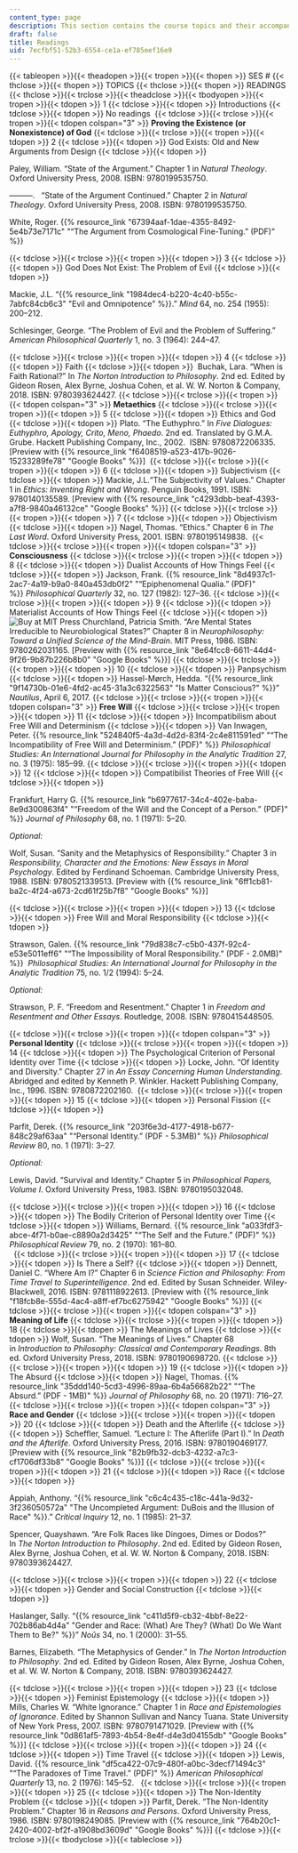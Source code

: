 ```yaml
---
content_type: page
description: This section contains the course topics and their accompanying readings.
draft: false
title: Readings
uid: 7ecfbf51-52b3-6554-ce1a-ef785eef16e9
---
```

{{< tableopen >}}{{< theadopen >}}{{< tropen >}}{{< thopen >}}
SES #
{{< thclose >}}{{< thopen >}}
TOPICS
{{< thclose >}}{{< thopen >}}
READINGS
{{< thclose >}}{{< trclose >}}{{< theadclose >}}{{< tbodyopen >}}{{< tropen >}}{{< tdopen >}}
1
{{< tdclose >}}{{< tdopen >}}
Introductions
{{< tdclose >}}{{< tdopen >}}
No readings 
{{< tdclose >}}{{< trclose >}}{{< tropen >}}{{< tdopen colspan="3" >}}
**Proving the Existence (or Nonexistence) of God**
{{< tdclose >}}{{< trclose >}}{{< tropen >}}{{< tdopen >}}
2
{{< tdclose >}}{{< tdopen >}}
God Exists: Old and New Arguments from Design
{{< tdclose >}}{{< tdopen >}}

Paley, William. “State of the Argument.” Chapter 1 in *Natural Theology*. Oxford University Press, 2008. ISBN: 9780199535750. 

———.   “State of the Argument Continued.” Chapter 2 in *Natural Theology*. Oxford University Press, 2008. ISBN: 9780199535750.

White, Roger. {{% resource_link "67394aaf-1dae-4355-8492-5e4b73e7171c" "“The Argument from Cosmological Fine-Tuning.” (PDF)" %}}

{{< tdclose >}}{{< trclose >}}{{< tropen >}}{{< tdopen >}}
3
{{< tdclose >}}{{< tdopen >}}
God Does Not Exist: The Problem of Evil
{{< tdclose >}}{{< tdopen >}}

Mackie, J.L. “{{% resource_link "1984dec4-b220-4c40-b55c-7abfc84cb6c3" "Evil and Omnipotence" %}}.” *Mind* 64, no. 254 (1955): 200–212.

Schlesinger, George. “The Problem of Evil and the Problem of Suffering.” *American Philosophical Quarterly* 1, no. 3 (1964): 244–47.

{{< tdclose >}}{{< trclose >}}{{< tropen >}}{{< tdopen >}}
4
{{< tdclose >}}{{< tdopen >}}
Faith
{{< tdclose >}}{{< tdopen >}}
 Buchak, Lara. “When is Faith Rational?” In *The Norton Introduction to Philosophy*. 2nd ed. Edited by Gideon Rosen, Alex Byrne, Joshua Cohen, et al. W. W. Norton & Company, 2018. ISBN: 9780393624427.
{{< tdclose >}}{{< trclose >}}{{< tropen >}}{{< tdopen colspan="3" >}}
**Metaethics**
{{< tdclose >}}{{< trclose >}}{{< tropen >}}{{< tdopen >}}
5
{{< tdclose >}}{{< tdopen >}}
Ethics and God
{{< tdclose >}}{{< tdopen >}}
Plato. “The Euthyphro.” In *Five Dialogues: Euthyphro, Apology, Crito, Meno, Phaedo*. 2nd ed. Translated by G.M.A. Grube. Hackett Publishing Company, Inc., 2002.  ISBN: 9780872206335. \[Preview with {{% resource_link "f6408519-a523-417b-9026-15233289fe78" "Google Books" %}}\] 
{{< tdclose >}}{{< trclose >}}{{< tropen >}}{{< tdopen >}}
6
{{< tdclose >}}{{< tdopen >}}
Subjectivism
{{< tdclose >}}{{< tdopen >}}
Mackie, J.L.“The Subjectivity of Values.” Chapter 1 in *Ethics: Inventing Right and Wrong*. Penguin Books, 1991. ISBN: 9780140135589. \[Preview with {{% resource_link "c4293dbb-beaf-4393-a7f8-9840a46132ce" "Google Books" %}}\]
{{< tdclose >}}{{< trclose >}}{{< tropen >}}{{< tdopen >}}
7
{{< tdclose >}}{{< tdopen >}}
Objectivism
{{< tdclose >}}{{< tdopen >}}
Nagel, Thomas. “Ethics.” Chapter 6 in *The Last Word*. Oxford University Press, 2001. ISBN: 9780195149838. 
{{< tdclose >}}{{< trclose >}}{{< tropen >}}{{< tdopen colspan="3" >}}
**Consciousness**
{{< tdclose >}}{{< trclose >}}{{< tropen >}}{{< tdopen >}}
8
{{< tdclose >}}{{< tdopen >}}
Dualist Accounts of How Things Feel
{{< tdclose >}}{{< tdopen >}}
Jackson, Frank. {{% resource_link "8d4937c1-2ac7-4a19-b9a0-840a453db0f2" "“Epiphenomenal Qualia.” (PDF)" %}} *Philosophical Quarterly* 32, no. 127 (1982): 127–36.
{{< tdclose >}}{{< trclose >}}{{< tropen >}}{{< tdopen >}}
9
{{< tdclose >}}{{< tdopen >}}
Materialist Accounts of How Things Feel
{{< tdclose >}}{{< tdopen >}}
![Buy at MIT Press](/images/mp_logo.gif) Churchland, Patricia Smith. “Are Mental States Irreducible to Neurobiological States?” Chapter 8 in *Neurophilosophy: Toward a Unified Science of the Mind-Brain*. MIT Press, 1986. ISBN: 9780262031165. \[Preview with {{% resource_link "8e64fcc8-6611-44d4-9f26-9b87b226b8b0" "Google Books" %}}\]
{{< tdclose >}}{{< trclose >}}{{< tropen >}}{{< tdopen >}}
10
{{< tdclose >}}{{< tdopen >}}
Panpsychism
{{< tdclose >}}{{< tdopen >}}
Hassel-Mørch, Hedda. “{{% resource_link "9f14730b-01e6-4fd2-ac45-31a3c6322563" "Is Matter Conscious?" %}}” *Nautilus*, April 6, 2017.
{{< tdclose >}}{{< trclose >}}{{< tropen >}}{{< tdopen colspan="3" >}}
**Free Will**
{{< tdclose >}}{{< trclose >}}{{< tropen >}}{{< tdopen >}}
11
{{< tdclose >}}{{< tdopen >}}
Incompatibilism about Free Will and Determinism
{{< tdclose >}}{{< tdopen >}}
Van Inwagen, Peter. {{% resource_link "524840f5-4a3d-4d2d-83f4-2c4e811591ed" "“The Incompatibility of Free Will and Determinism.” (PDF)" %}} *Philosophical Studies: An International Journal for Philosophy in the Analytic Tradition* 27, no. 3 (1975): 185–99.
{{< tdclose >}}{{< trclose >}}{{< tropen >}}{{< tdopen >}}
12
{{< tdclose >}}{{< tdopen >}}
Compatibilist Theories of Free Will
{{< tdclose >}}{{< tdopen >}}

Frankfurt, Harry G. {{% resource_link "b6977617-34c4-402e-baba-8e9d300863f4" "“Freedom of the Will and the Concept of a Person.” (PDF)" %}} *Journal of Philosophy* 68, no. 1 (1971): 5–20.

*Optional:*

Wolf, Susan. “Sanity and the Metaphysics of Responsibility.” Chapter 3 in *Responsibility, Character and the Emotions: New Essays in Moral Psychology*. Edited by Ferdinand Schoeman. Cambridge University Press, 1988. ISBN: 9780521339513. \[Preview with {{% resource_link "6ff1cb81-ba2c-4f24-a673-2cd61f25b7f8" "Google Books" %}}\]

{{< tdclose >}}{{< trclose >}}{{< tropen >}}{{< tdopen >}}
13
{{< tdclose >}}{{< tdopen >}}
Free Will and Moral Responsibility
{{< tdclose >}}{{< tdopen >}}

Strawson, Galen. {{% resource_link "79d838c7-c5b0-437f-92c4-e53e5011eff6" "“The Impossibility of Moral Responsibility.” (PDF - 2.0MB)" %}}  *Philosophical Studies: An International Journal for Philosophy in the Analytic Tradition* 75, no. 1/2 (1994): 5–24.

*Optional:*

Strawson, P. F. “Freedom and Resentment.” Chapter 1 in *Freedom and Resentment and Other Essays*. Routledge, 2008. ISBN: 9780415448505. 

{{< tdclose >}}{{< trclose >}}{{< tropen >}}{{< tdopen colspan="3" >}}
**Personal Identity**
{{< tdclose >}}{{< trclose >}}{{< tropen >}}{{< tdopen >}}
14
{{< tdclose >}}{{< tdopen >}}
The Psychological Criterion of Personal Identity over Time
{{< tdclose >}}{{< tdopen >}}
Locke, John. “Of Identity and Diversity.” Chapter 27 in *An Essay Concerning Human Understanding*. Abridged and edited by Kenneth P. Winkler. Hackett Publishing Company, Inc., 1996. ISBN: 9780872202160. 
{{< tdclose >}}{{< trclose >}}{{< tropen >}}{{< tdopen >}}
15
{{< tdclose >}}{{< tdopen >}}
Personal Fission
{{< tdclose >}}{{< tdopen >}}

Parfit, Derek. {{% resource_link "203f6e3d-4177-4918-b677-848c29af63aa" "“Personal Identity.” (PDF - 5.3MB)" %}} *Philosophical Review* 80, no. 1 (1971): 3–27. 

*Optional:*

Lewis, David. “Survival and Identity.” Chapter 5 in *Philosophical Papers, Volume I*. Oxford University Press, 1983. ISBN: 9780195032048.

{{< tdclose >}}{{< trclose >}}{{< tropen >}}{{< tdopen >}}
16
{{< tdclose >}}{{< tdopen >}}
The Bodily Criterion of Personal Identity over Time
{{< tdclose >}}{{< tdopen >}}
Williams, Bernard. {{% resource_link "a033fdf3-abce-4f71-b0ae-c8890a2d3425" "“The Self and the Future.” (PDF)" %}} *Philosophical Review* 79, no. 2 (1970): 161–80.     
 
{{< tdclose >}}{{< trclose >}}{{< tropen >}}{{< tdopen >}}
17
{{< tdclose >}}{{< tdopen >}}
Is There a Self?
{{< tdclose >}}{{< tdopen >}}
Dennett, Daniel C. “Where Am I?” Chapter 6 in *Science Fiction and Philosophy: From Time Travel to Superintelligence*. 2nd ed. Edited by Susan Schneider. Wiley-Blackwell, 2016. ISBN: 9781118922613. \[Preview with {{% resource_link "f18fcb8e-555d-4ac4-a8ff-ef7bc6275942" "Google Books" %}}\]
{{< tdclose >}}{{< trclose >}}{{< tropen >}}{{< tdopen colspan="3" >}}
**Meaning of Life**
{{< tdclose >}}{{< trclose >}}{{< tropen >}}{{< tdopen >}}
18
{{< tdclose >}}{{< tdopen >}}
The Meanings of Lives
{{< tdclose >}}{{< tdopen >}}
Wolf, Susan. “The Meanings of Lives.” Chapter 68 in *Introduction to Philosophy: Classical and Contemporary Readings*. 8th ed. Oxford University Press, 2018. ISBN: 9780190698720.
{{< tdclose >}}{{< trclose >}}{{< tropen >}}{{< tdopen >}}
19
{{< tdclose >}}{{< tdopen >}}
The Absurd
{{< tdclose >}}{{< tdopen >}}
Nagel, Thomas. {{% resource_link "35ddd140-5cd3-4996-89aa-6b4a56682b22" "“The Absurd.” (PDF - 1MB)" %}} *Journal of Philosophy* 68, no. 20 (1971): 716–27.
{{< tdclose >}}{{< trclose >}}{{< tropen >}}{{< tdopen colspan="3" >}}
**Race and Gender**
{{< tdclose >}}{{< trclose >}}{{< tropen >}}{{< tdopen >}}
20
{{< tdclose >}}{{< tdopen >}}
Death and the Afterlife
{{< tdclose >}}{{< tdopen >}}
Scheffler, Samuel. “Lecture I: The Afterlife (Part I).” In *Death and the Afterlife*. Oxford University Press, 2016. ISBN: 9780190469177. \[Preview with {{% resource_link "82b9fb32-dcb3-4232-a7c3-cf1706df33b8" "Google Books" %}}\]
{{< tdclose >}}{{< trclose >}}{{< tropen >}}{{< tdopen >}}
21
{{< tdclose >}}{{< tdopen >}}
Race
{{< tdclose >}}{{< tdopen >}}

Appiah, Anthony. “{{% resource_link "c6c4c435-c18c-441a-9d32-3f236050572a" "The Uncompleted Argument: DuBois and the Illusion of Race" %}}.” *Critical Inquiry* 12, no. 1 (1985): 21–37.

Spencer, Quayshawn. “Are Folk Races like Dingoes, Dimes or Dodos?” In *The Norton Introduction to Philosophy*. 2nd ed. Edited by Gideon Rosen, Alex Byrne, Joshua Cohen, et al. W. W. Norton & Company, 2018. ISBN: 9780393624427. 

{{< tdclose >}}{{< trclose >}}{{< tropen >}}{{< tdopen >}}
22
{{< tdclose >}}{{< tdopen >}}
Gender and Social Construction
{{< tdclose >}}{{< tdopen >}}

Haslanger, Sally. “{{% resource_link "c411d5f9-cb32-4bbf-8e22-702b86ab4d4a" "Gender and Race: (What) Are They? (What) Do We Want Them to Be?" %}}” *Noûs* 34, no. 1 (2000): 31–55.

Barnes, Elizabeth. “The Metaphysics of Gender.” In *The Norton Introduction to Philosophy*. 2nd ed. Edited by Gideon Rosen, Alex Byrne, Joshua Cohen, et al. W. W. Norton & Company, 2018. ISBN: 9780393624427.

{{< tdclose >}}{{< trclose >}}{{< tropen >}}{{< tdopen >}}
23
{{< tdclose >}}{{< tdopen >}}
Feminist Epistemology
{{< tdclose >}}{{< tdopen >}}
Mills, Charles W. “White Ignorance.” Chapter 1 in *Race and Epistemologies of Ignorance*. Edited by Shannon Sullivan and Nancy Tuana. State University of New York Press, 2007. ISBN: 9780791471029. \[Preview with {{% resource_link "0d861af5-7893-4b54-8e4f-d4e3d04155db" "Google Books" %}}\]
{{< tdclose >}}{{< trclose >}}{{< tropen >}}{{< tdopen >}}
24
{{< tdclose >}}{{< tdopen >}}
Time Travel
{{< tdclose >}}{{< tdopen >}}
Lewis, David. {{% resource_link "df5ca422-07c9-480f-a0bc-3decf71494c3" "“The Paradoxes of Time Travel.” (PDF)" %}} *American Philosophical Quarterly* 13, no. 2 (1976): 145–52.  
{{< tdclose >}}{{< trclose >}}{{< tropen >}}{{< tdopen >}}
25
{{< tdclose >}}{{< tdopen >}}
The Non-Identity Problem
{{< tdclose >}}{{< tdopen >}}
Parfit, Derek. “The Non-Identity Problem.” Chapter 16 in *Reasons and Persons*. Oxford University Press, 1986. ISBN: 9780198249085. \[Preview with {{% resource_link "764b20c1-2420-4002-bf2f-a1908bd3609d" "Google Books" %}}\]
{{< tdclose >}}{{< trclose >}}{{< tbodyclose >}}{{< tableclose >}}
